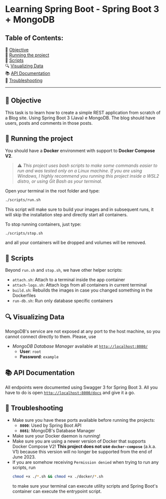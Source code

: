 # Learning Spring Boot - Spring Boot 3 + MongoDB


## Table of Contents:

🎯 [Objective](#-objective)  
🏃 [Running the project](#-running-the-project)  
📄 [Scripts](#-scripts)  
🔍 [Visualizing Data](#-visualizing-data)   
📚 [API Documentation](#-api-documentation)   
🚧 [Troubleshooting](#-troubleshooting)


---


## 🎯 Objective

This task is to learn how to create a simple REST application from scratch of a Blog site. Using Spring Boot 3 (Java) e MongoDB. The blog should have users, posts and comments in those posts.


## 🏃 Running the project

You should have a **Docker** environment with support to **Docker Compose V2**.

> ⚠️ _This project uses bash scripts to make some commands easier to run and was tested only on a Linux machine. If you are using Windows, I highly recommend you running this project inside a WSL2 distro, or using Git Bash as your terminal._

Open your terminal in the root folder and type:

```bash
./scripts/run.sh
```

This script will make sure to build your images and in subsequent runs, it will skip the installation step and directly start all containers.

To stop running containers, just type:

```bash
./scripts/stop.sh
```

and all your containers will be dropped and volumes will be removed.


## 📄 Scripts

Beyond `run.sh` and `stop.sh`, we have other helper scripts:

- `attach.sh`: Attach to a terminal inside the app container
- `attach-logs.sh`: Attach logs from all containers in current terminal
- `build.sh`: Rebuilds the images in case you changed something in the Dockerfiles
- `run-db.sh`: Run only database specific containers


## 🔍 Visualizing Data

MongoDB's service are not exposed at any port to the host machine, so you cannot connect directly to them. Please, use

- _MongoDB Database Manager_ available at [`http://localhost:8080/`](http://localhost:8080/)
    - **User**: `root`
    - **Password**: `example`


## 📚 API Documentation

All endpoints were documented using Swagger 3 for Spring Boot 3. All you have to do is open [`http://localhost:8000/docs`](http://localhost:3000/api-docs) and give it a go.


## 🚧 Troubleshooting

- Make sure you have these ports available before running the projects:
    - **`8000`**: Used by Spring Boot API
    - **`8081`**: MongoDB's Database Manager
- Make sure your Docker daemon is running!
- Make sure you are using a newer version of Docker that supports Docker Compose V2! **This project does not use `docker-compose`** (a.k.a. V1) because this version will no longer be supported from the end of June 2023.
- If you are somehow receiving `Permission denied` when trying to run any scripts, run
  ```sh
  chmod +x ./*.sh && chmod +x ./docker/*.sh
  ```
  to make sure your terminal can execute utility scripts and Spring Boot's container can execute the entrypoint script.
